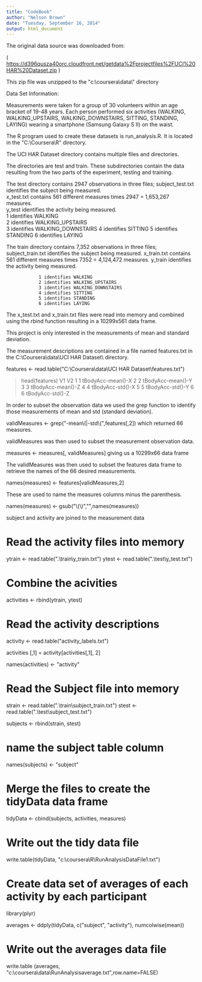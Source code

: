 ```yaml
---
title: "CodeBook"
author: "Nelson Brown"
date: "Tuesday, September 16, 2014"
output: html_document
---
```


The original data source was downloaded from:

( https://d396qusza40orc.cloudfront.net/getdata%2Fprojectfiles%2FUCI%20HAR%20Dataset.zip )

This zip file was unzipped to the "c:\\coursera\data\\" directory

Data Set Information:

Measurements were taken for a group of 30 volunteers within an age bracket of 19-48 years. 
Each person performed six activities (WALKING, WALKING_UPSTAIRS, WALKING_DOWNSTAIRS, SITTING, STANDING, LAYING) wearing a smartphone (Samsung Galaxy S II) on the waist. 



The R program used to create these datasets is run_analysis.R. It is located in the "C:\\Coursera\\R" directory.        
        
The UCI HAR Dataset directory contains multiple files and directories.

The directories are test and train. These subdirectories contain the data resulting from the two parts of the experiment, testing and training.  

The test directory contains 2947 observations in three files; 
        subject_test.txt identifies the subject being measured.   
        x_test.txt contains 561 different measures times 2947 = 1,653,267 measures.  
        y_test identifies the activity being measured.  
                1 identifies WALKING  
                2 identifies WALKING_UPSTAIRS  
                3 identifies WALKING_DOWNSTAIRS
                4 identifies SITTING
                5 identifies STANDING
                6 identifies LAYING

The train directory contains 7,352 observations in three files; 
        subject_train.txt identifies the subject being measured. 
        x_train.txt contains 561 different measures times 7352 = 4,124,472 measures.
        y_train identifies the activity being measured.
                        
                1 identifies WALKING  
                2 identifies WALKING_UPSTAIRS  
                3 identifies WALKING_DOWNSTAIRS
                4 identifies SITTING
                5 identifies STANDING
                6 identifies LAYING
                                
The x_test.txt and x_train.txt files were read into memory and combined using the rbind function resulting in a 10299x561 data frame.

This project is only interested in the measurements of mean and standard deviation.

The measurement descriptions are contained in a file named features.txt in the C:\\Coursera\\data\\UCI HAR Dataset\ directory.

features <- read.table("C:\\Coursera\\data\\UCI HAR Dataset\\features.txt")
> head(features)
  V1                V2
1  1 tBodyAcc-mean()-X
2  2 tBodyAcc-mean()-Y
3  3 tBodyAcc-mean()-Z
4  4  tBodyAcc-std()-X
5  5  tBodyAcc-std()-Y
6  6  tBodyAcc-std()-Z

In order to subset the observation data we used the grep function to identify those measurements of mean and std (standard deviation). 

validMeasures <- grep("-mean\\(|-std\\(",features[,2]) which returned 66 measures.

validMeasures was then used to subset the measurement observation data.

measures <- measures[, validMeasures] giving us a 10299x66 data frame 

The validMeasures was then used to subset the features data frame to retrieve the names of the 66 desired measurements.

names(measures) <- features[validMeasures,2]

These are used to name the measures columns minus the parenthesis.

names(measures) <- gsub("\\(\\)","",names(measures))

subject and activity are joined to the measurement data   

# Read the activity files into memory

ytrain <- read.table(".\\train\\y_train.txt")
ytest <- read.table(".\\test\\y_test.txt")

# Combine the acivities

activities <- rbind(ytrain, ytest)

# Read the activity descriptions

activity <- read.table("activity_labels.txt")

activities [,1] = activity[activities[,1], 2]

names(activities) <- "activity"

# Read the Subject file into memory

strain <- read.table(".\\train\\subject_train.txt")
stest <- read.table(".\\test\\subject_test.txt")

subjects <- rbind(strain, stest)

# name the subject table column

names(subjects) <- "subject"

# Merge the files to create the tidyData data frame

tidyData <- cbind(subjects, activities, measures)

  # Write out the tidy data file

write.table(tidyData, "c:\\coursera\\R\\RunAnalysisDataFile1.txt")

# Create data set of averages of each activity by each participant

library(plyr)

averages <- ddply(tidyData, c("subject", "activity"), numcolwise(mean))

  # Write out the averages data file

write.table (averages, "c:\\coursera\\data\\RunAnalysisaverage.txt",row.name=FALSE)                      
                        